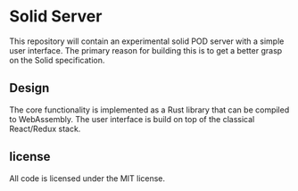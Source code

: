 Solid Server
============

This repository will contain an experimental solid POD server with a simple
user interface. The primary reason for building this is to get a better grasp
on the Solid specification.

## Design

The core functionality is implemented as a Rust library that can be compiled to
WebAssembly. The user interface is build on top of the classical React/Redux stack.

## license

All code is licensed under the MIT license.

